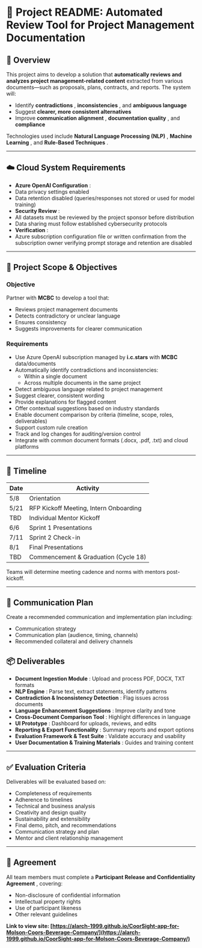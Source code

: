 # 📘 Project README: Automated Review Tool for Project Management Documentation

## 🧠 Overview

This project aims to develop a solution that **automatically reviews and analyzes project management-related content** extracted from various documents—such as proposals, plans, contracts, and reports. The system will:

* Identify  **contradictions** ,  **inconsistencies** , and **ambiguous language**
* Suggest **clearer, more consistent alternatives**
* Improve  **communication alignment** ,  **documentation quality** , and **compliance**

Technologies used include  **Natural Language Processing (NLP)** ,  **Machine Learning** , and  **Rule-Based Techniques** .

---

## ☁️ Cloud System Requirements

* **Azure OpenAI Configuration** :
* Data privacy settings enabled
* Data retention disabled (queries/responses not stored or used for model training)
* **Security Review** :
* All datasets must be reviewed by the project sponsor before distribution
* Data sharing must follow established cybersecurity protocols
* **Verification** :
* Azure subscription configuration file or written confirmation from the subscription owner verifying prompt storage and retention are disabled

---

## 🎯 Project Scope & Objectives

### Objective

Partner with **MCBC** to develop a tool that:

* Reviews project management documents
* Detects contradictory or unclear language
* Ensures consistency
* Suggests improvements for clearer communication

### Requirements

* Use Azure OpenAI subscription managed by **i.c.stars** with **MCBC** data/documents
* Automatically identify contradictions and inconsistencies:
  * Within a single document
  * Across multiple documents in the same project
* Detect ambiguous language related to project management
* Suggest clearer, consistent wording
* Provide explanations for flagged content
* Offer contextual suggestions based on industry standards
* Enable document comparison by criteria (timeline, scope, roles, deliverables)
* Support custom rule creation
* Track and log changes for auditing/version control
* Integrate with common document formats (.docx, .pdf, .txt) and cloud platforms

---

## 📅 Timeline

| Date | Activity                               |
| ---- | -------------------------------------- |
| 5/8  | Orientation                            |
| 5/21 | RFP Kickoff Meeting, Intern Onboarding |
| TBD  | Individual Mentor Kickoff              |
| 6/6  | Sprint 1 Presentations                 |
| 7/11 | Sprint 2 Check-in                      |
| 8/1  | Final Presentations                    |
| TBD  | Commencement & Graduation (Cycle 18)   |

Teams will determine meeting cadence and norms with mentors post-kickoff.

---

## 📣 Communication Plan

Create a recommended communication and implementation plan including:

* Communication strategy
* Communication plan (audience, timing, channels)
* Recommended collateral and delivery channels

## 📦 Deliverables

* **Document Ingestion Module** : Upload and process PDF, DOCX, TXT formats
* **NLP Engine** : Parse text, extract statements, identify patterns
* **Contradiction & Inconsistency Detection** : Flag issues across documents
* **Language Enhancement Suggestions** : Improve clarity and tone
* **Cross-Document Comparison Tool** : Highlight differences in language
* **UI Prototype** : Dashboard for uploads, reviews, and edits
* **Reporting & Export Functionality** : Summary reports and export options
* **Evaluation Framework & Test Suite** : Validate accuracy and usability
* **User Documentation & Training Materials** : Guides and training content

---

## ✅ Evaluation Criteria

Deliverables will be evaluated based on:

* Completeness of requirements
* Adherence to timelines
* Technical and business analysis
* Creativity and design quality
* Sustainability and extensibility
* Final demo, pitch, and recommendations
* Communication strategy and plan
* Mentor and client relationship management

---

## 📄 Agreement

All team members must complete a  **Participant Release and Confidentiality Agreement** , covering:

* Non-disclosure of confidential information
* Intellectual property rights
* Use of participant likeness
* Other relevant guidelines

**Link to view site: [https://alarch-1999.github.io/CoorSight-app-for-Molson-Coors-Beverage-Company/](https://alarch-1999.github.io/CoorSight-app-for-Molson-Coors-Beverage-Company/)**
